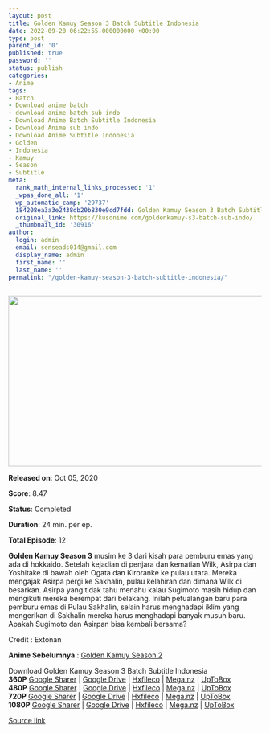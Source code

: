 ```yaml
---
layout: post
title: Golden Kamuy Season 3 Batch Subtitle Indonesia
date: 2022-09-20 06:22:55.000000000 +00:00
type: post
parent_id: '0'
published: true
password: ''
status: publish
categories:
- Anime
tags:
- Batch
- Download anime batch
- download anime batch sub indo
- Download Anime Batch Subtitle Indonesia
- Download Anime sub indo
- Download Anime Subtitle Indonesia
- Golden
- Indonesia
- Kamuy
- Season
- Subtitle
meta:
  rank_math_internal_links_processed: '1'
  _wpas_done_all: '1'
  wp_automatic_camp: '29737'
  184208ea3a3e2438db20b830e9cd7fdd: Golden Kamuy Season 3 Batch Subtitle Indonesia
  original_link: https://kusonime.com/goldenkamuy-s3-batch-sub-indo/
  _thumbnail_id: '30916'
author:
  login: admin
  email: senseads014@gmail.com
  display_name: admin
  first_name: ''
  last_name: ''
permalink: "/golden-kamuy-season-3-batch-subtitle-indonesia/"
---
```

<p><img width="541" height="340" src="{{ site.baseurl }}/assets/2022/09/Golden-Kamuy-Season-3-541x340.jpg" class="attachment-thumb-large size-thumb-large wp-post-image" alt="" loading="lazy" title="Golden Kamuy Season 3 Batch Subtitle Indonesia" srcset="https://kusonime.com/wp-content/uploads/2020/12/Golden-Kamuy-Season-3-541x340.jpg 541w, https://kusonime.com/wp-content/uploads/2020/12/Golden-Kamuy-Season-3-300x189.jpg 300w, https://kusonime.com/wp-content/uploads/2020/12/Golden-Kamuy-Season-3-768x483.jpg 768w, https://kusonime.com/wp-content/uploads/2020/12/Golden-Kamuy-Season-3-520x327.jpg 520w, https://kusonime.com/wp-content/uploads/2020/12/Golden-Kamuy-Season-3.jpg 1000w" sizes="(max-width: 541px) 100vw, 541px" />
<p><b>Released on</b>: Oct 05, 2020</p>
<p>
<p><b>Score</b>: 8.47</p>
<p>
<p><b>Status</b>: Completed</p>
<p>
<p><b>Duration</b>: 24 min. per ep.</p>
<p>
<p><b>Total Episode</b>: 12</p>
<p>
<p><strong>Golden Kamuy Season 3</strong> musim ke 3 dari kisah para pemburu emas yang ada di hokkaido. Setelah kejadian di penjara dan kematian Wilk, Asirpa dan Yoshitake di bawah oleh Ogata dan Kiroranke ke pulau utara. Mereka mengajak Asirpa pergi ke Sakhalin, pulau kelahiran dan dimana Wilk di besarkan. Asirpa yang tidak tahu menahu kalau Sugimoto masih hidup dan mengikuti mereka berempat dari belakang. Inilah petualangan baru para pemburu emas di Pulau Sakhalin, selain harus menghadapi iklim yang mengerikan di Sakhalin mereka harus menghadapi banyak musuh baru. Apakah Sugimoto dan Asirpan bisa kembali bersama?</p>
<p>
<p>Credit : Extonan</p>
<p>
<p><strong>Anime Sebelumnya</strong> : <a href="https://kusonime.com/goldenkamuy-s2-batch-sub-indo/" target="_blank" rel="noopener">Golden Kamuy Season 2</a></p>
<p>
<div class="smokeddl">
<div class="smokettl">Download Golden Kamuy Season 3 Batch Subtitle Indonesia</div>
<div class="smokeurl"><strong>360P</strong> <a href="https://acefile.co/f/33898033/kusonime-pemburu-emas-s3-360p-rar" target="_blank" rel="noopener">Google Sharer</a> | <a href="https://drive.google.com/uc?export=download&amp;id=1s2nSCve_eSd-85DSAYvic2jdftlE205p" target="_blank" rel="noopener">Google Drive</a> | <a href="https://hxfile.co/kouzhbvmy99n" target="_blank" rel="noopener">Hxfileco</a> | <a href="https://mega.nz/file/YTwUhTrJ#rgSZseCqyUoxjQ1ZMMIPlYMSi2-Ftv7UzUV66_HsUU4" target="_blank" rel="noopener">Mega.nz</a> | <a href="https://uptobox.com/ysossl2mdn60" target="_blank" rel="noopener">UpToBox</a></div>
<div class="smokeurl"><strong>480P</strong> <a href="https://acefile.co/f/33898035/kusonime-pemburu-emas-s3-480p-rar" target="_blank" rel="noopener">Google Sharer</a> | <a href="https://drive.google.com/uc?export=download&amp;id=1mwDUcXZvI6dFBTXlLpURN2ba7XKnGg4S" target="_blank" rel="noopener">Google Drive</a> | <a href="https://hxfile.co/x9xmdvtwdf0p" target="_blank" rel="noopener">Hxfileco</a> | <a href="https://mega.nz/file/AO4wQRKY#4UuV8O71wpl0WRzMt7aSYhd9KTtYMGIaZYoTrz8FvBE" target="_blank" rel="noopener">Mega.nz</a> | <a href="https://uptobox.com/xshf4jpt63a8" target="_blank" rel="noopener">UpToBox</a></div>
<div class="smokeurl"><strong>720P</strong> <a href="https://acefile.co/f/33898037/kusonime-pemburu-emas-s3-720p-rar" target="_blank" rel="noopener">Google Sharer</a> | <a href="https://drive.google.com/uc?export=download&amp;id=12jCrE5OzWtsTmbgvGGEbgCUbmxXGynKh" target="_blank" rel="noopener">Google Drive</a> | <a href="https://hxfile.co/xpja3loiab4q" target="_blank" rel="noopener">Hxfileco</a> | <a href="https://mega.nz/file/sG5g0RZS#_OiSkb65TU9VfMClbYnELVBZHCDZokz1gJf4I4JTtzA" target="_blank" rel="noopener">Mega.nz</a> | <a href="https://uptobox.com/ti7bhw5oah61" target="_blank" rel="noopener">UpToBox</a></div>
<div class="smokeurl"><strong>1080P</strong> <a href="https://acefile.co/f/33898040/kusonime-pemburu-emas-s3-1080p-rar" target="_blank" rel="noopener">Google Sharer</a> | <a href="https://drive.google.com/uc?export=download&amp;id=1aDp4gm6t3Jw4cFeSPhVGm0Y1i2rdMC-T" target="_blank" rel="noopener">Google Drive</a> | <a href="https://hxfile.co/0evvuch405zl" target="_blank" rel="noopener">Hxfileco</a> | <a href="https://mega.nz/file/gO4wTZpY#AnjZUTTowRpmHJPFk4sjbonar4vlEubmQai8E0zohMU" target="_blank" rel="noopener">Mega.nz</a> | <a href="https://uptobox.com/6pwrudj1rbz1" target="_blank" rel="noopener">UpToBox</a></div>
</div>
<p><a href="https://kusonime.com/goldenkamuy-s3-batch-sub-indo/">Source link </a></p>
